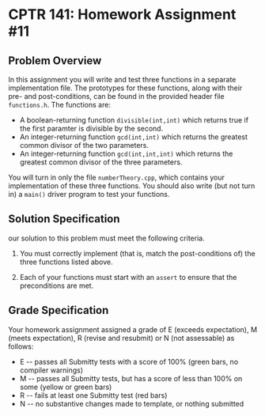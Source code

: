 # CPTR 141: Homework Assignment #11

## Problem Overview

In this assignment you will write and test three functions in a separate implementation file.  The prototypes for these functions, along with their pre- and post-conditions, can be found in the provided header file ``functions.h``.  The functions are:

* A boolean-returning function ``divisible(int,int)`` which returns true if the first paramter is divisible by the second.
* An integer-returning function ``gcd(int,int)`` which returns the greatest common divisor of the two parameters.
* An integer-returning function ``gcd(int,int,int)`` which returns the greatest common divisor of the three parameters.
    
You will turn in only the file ``numberTheory.cpp``, which contains your implementation of these three functions. You should also write (but not turn in) a ``main()`` driver program to test your functions.

## Solution Specification

our solution to this problem must meet the following criteria.

1. You must correctly implement (that is, match the post-conditions of) the three functions listed above.

2. Each of your functions must start with an ``assert`` to ensure that the preconditions are met.

## Grade Specification

Your homework assignment assigned a grade of E (exceeds expectation), M (meets expectation), R (revise and resubmit) or N (not assessable) as follows:

- E -- passes all Submitty tests with a score of 100% (green bars, no compiler warnings)
- M -- passes all Submitty tests, but has a score of less than 100% on some (yellow or green bars)
- R -- fails at least one Submitty test (red bars)
- N -- no substantive changes made to template, or nothing submitted
